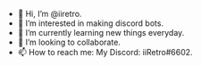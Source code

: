 - 👋 Hi, I’m @iiretro.
- 👀 I’m interested in making discord bots.
- 🌱 I’m currently learning new things everyday.
- 💞️ I’m looking to collaborate.
- 📫 How to reach me: My Discord: iiRetro#6602.

<!---
iiretro/iiretro is a ✨ special ✨ repository because its `README.md` (this file) appears on your GitHub profile.
You can click the Preview link to take a look at your changes.
--->
